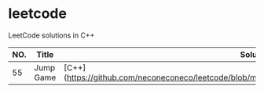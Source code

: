 # leetcode

LeetCode solutions in C++

|NO.|Title|Solution|Note|Difficulty|Tag|
|---|-----|--------|----|----------|---|
|55|Jump Game|[C++] (https://github.com/neconeconeco/leetcode/blob/master/algorithms/cpp/%2355_Jump%20Game.cpp)||Medium|'Greedy'|
